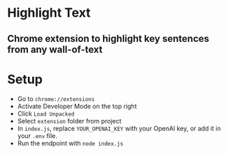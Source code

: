 # Highlight Text
## Chrome extension to highlight key sentences from any wall-of-text

# Setup
- Go to `chrome://extensions`
- Activate Developer Mode on the top right
- Click `Load Unpacked`
- Select `extension` folder from project
- In `index.js`, replace `YOUR_OPENAI_KEY` with your OpenAI key, or add it in your `.env` file.
- Run the endpoint with `node index.js`

